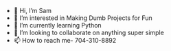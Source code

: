 - 👋 Hi, I’m Sam
- 👀 I’m interested in Making Dumb Projects for Fun
- 🌱 I’m currently learning Python
- 💞️ I’m looking to collaborate on anything super simple
- 📫 How to reach me- 704-310-8892

<!---
VideoGameGuy232/VideoGameGuy232 is a ✨ special ✨ repository because its `README.md` (this file) appears on your GitHub profile.
You can click the Preview link to take a look at your changes.
--->
